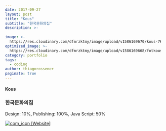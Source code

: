 ```yaml
---
date: 2017-09-27
layout: post
title: "Kous"
subtitle: "한국문화의집"
description: >-
  
image: >-
  https://res.cloudinary.com/dfnrzktmy/image/upload/v1586169670/kous-768x589_aawa3j.jpg
optimized_image: >-
  https://res.cloudinary.com/dfnrzktmy/image/upload/v1586169668/fotkous_sum-400x260_i5jjim.png
category: portfolio
tags:
  - coding
author: thiagorossener
paginate: true
---
```

#### Kous

### 한국문화의집

Design: 10%, Publishing: 100%, Java Script: 50%

<a href="http://hwalan0411.dothome.co.kr/portfolio-item/kous/" target="_blank">
<img src="https://res.cloudinary.com/dfnrzktmy/image/upload/v1586177444/com_icon-150x129_r9kppl.png" alt="com_icon" class="site_icon">
[Website]
</a>
